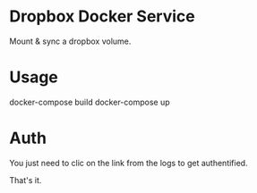# Dropbox Docker Service

Mount & sync a dropbox volume.

# Usage

docker-compose build
docker-compose up

# Auth

You just need to clic on the link from the logs to get authentified.

That's it.
